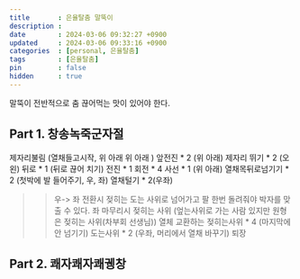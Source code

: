 ```yaml
---
title       : 은율탈춤 말뚝이
description : 
date        : 2024-03-06 09:32:27 +0900
updated     : 2024-03-06 09:33:16 +0900
categories  : [personal, 은율탈춤]
tags        : [은율탈춤]
pin         : false
hidden      : true
---
```


말뚝이 전반적으로 춤 끊어먹는 맛이 있어야 한다.

## Part 1. 창송녹죽군자절
제자리불림 (열채들고시작, 위 아래 위 아래 )
앞전진 * 2 (위 아래)
제자리 뛰기 * 2 (오 왼)
뒤로 * 1 (뒤로 끊어 치기)
전진 * 1 회전 * 4 사선 * 1 (위 아래)
열채목뒤로넘기기 * 2 (첫박에 발 들어주기, 우, 좌)
열채털기 * 2(우좌)
>> 우-> 좌 전환시 젖히는 도는 사위로 넘어가고 팔 한번 돌려줘야 박자를 맞출 수 있다.
>> 좌 마무리시 젖히는 사위 (엎는사위로 가는 사람 있지만 원형은 젖히는 사위(차부회 선생님))
열체 교환하는 젖히는사위 * 4 (마지막에 안 넘기기)
도는사위 * 2 (우좌, 머리에서 열채 바꾸기)
퇴장

## Part 2. 쾌자쾌자쾌궹창 